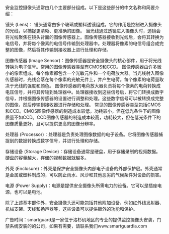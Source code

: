 安全监控摄像头通常由几个主要部分组成。以下是这些部分的中文名称和简要介绍：

镜头 (Lens)： 镜头通常由多个玻璃或塑料透镜组成。它的作用是控制进入摄像头的光线，以捕捉更清晰、更准确的图像。
当光线通过透镜进入摄像头时，透镜会将光线聚焦在镜头背面的图像传感器上。图像传感器接收到光线后，会将其转换为电信号，并将每个像素的电信号传输到处理器中。处理器将像素的电信号组合成完整的图像，然后将其传输到接收器上进行处理和存储。

图像传感器 (Image Sensor)：图像传感器是安全摄像头的核心部件，用于将光线转换为电子信号。常用的图像传感器类型有CMOS和CCD。
图像传感器由许多微小的像素组成，每个像素都包含一个光敏元件和一个电荷放大器。当光线射入图像传感器时，光线会落在每个像素的光敏元件上，并产生电荷。每个像素的电荷量取决于光线的强度和颜色。
图像传感器的电荷放大器负责将每个像素的电荷转换成电压信号，并将其传输到处理器中。处理器接收到这些信号后，将它们转换成数字信号，并根据图像传感器的设置进行调整和处理。这些数字信号可以被转换成完整的图像，然后传输到接收器进行存储和处理。
常见的图像传感器类型包括CMOS和CCD。CMOS图像传感器的制造成本较低，功耗较小，但在低光条件下的图像质量不如CCD。CCD图像传感器的制造成本较高，功耗较大，但在低光条件下的图像质量更好，且可以提供更高的图像分辨率。

处理器 (Processor)：处理器是负责处理图像数据的电子设备。它将图像传感器捕捉到的数据转换成数字信号，并进行处理和存储。

存储设备 (Storage Device)：存储设备通常是硬盘，用于存储录制的视频数据。硬盘的容量越大，存储的视频数据就越多。

外壳 (Enclosure)：外壳是保护安全摄像头内部电子设备的外部保护层。外壳通常是金属或塑料制成的，可以防止雨水、风沙和其他恶劣的气候条件对设备的损害。

电源 (Power Supply)：电源是提供安全摄像头所需电力的设备。它可以是插座电源，也可以是电池。

除了上述基本部件外，安全摄像头还可能包括其他附加设备，例如红外线发射器、机械支架、天线和扬声器等，这些设备可以提供额外的功能和保护。

广告时间：smartguard是一家位于洛杉矶地区的专业的提供监控摄像头安装，门禁系统安装的的公司，如果有需要，请联系我们www.smartguardla.com

